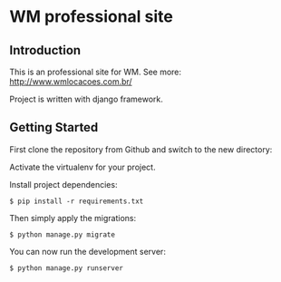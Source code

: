 # WM professional site

## Introduction

This is an professional site for WM. See more: http://www.wmlocacoes.com.br/

Project is written with django framework.

## Getting Started

First clone the repository from Github and switch to the new directory:
    
Activate the virtualenv for your project.
    
Install project dependencies:

    $ pip install -r requirements.txt
    
    
Then simply apply the migrations:

    $ python manage.py migrate
    

You can now run the development server:

    $ python manage.py runserver
